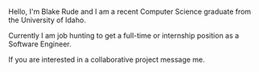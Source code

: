 Hello, I'm Blake Rude and I am a recent Computer Science graduate from the University of Idaho.

Currently I am job hunting to get a full-time or internship position as a Software Engineer.

If you are interested in a collaborative project message me.

<!---
BlakeRude/BlakeRude is a ✨ special ✨ repository because its `README.md` (this file) appears on your GitHub profile.
You can click the Preview link to take a look at your changes.
--->
